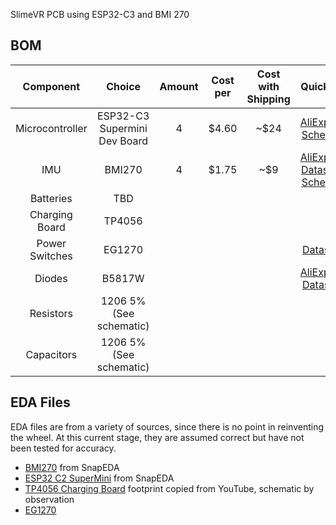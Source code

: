 SlimeVR PCB using ESP32-C3 and BMI 270
## BOM
|    Component    |            Choice            | Amount | Cost per | Cost with Shipping |                                                                                                    Quick Link                                                                                                    |
|:---------------:|:----------------------------:|:------:|:--------:|:------------------:|:----------------------------------------------------------------------------------------------------------------------------------------------------------------------------------------------------------------:|
| Microcontroller | ESP32-C3 Supermini Dev Board | 4      | $4.60    | ~$24               | [AliExpress](https://www.aliexpress.com/item/1005005967641936.html), [Schematic](https://web.archive.org/web/20240114192237/https://www.tindie.com/products/adz1122/esp32-c3-development-board-esp32-supermini/) |
| IMU             | BMI270                       | 4      | $1.75    | ~$9                | [AliExpress](https://www.aliexpress.com/item/1005005001642144.html), [Datasheet](https://web.archive.org/web/20240114195617/https://www.mouser.ca/datasheet/2/783/bst_bmi270_ds000-2529306.pdf), [Schematic](https://web.archive.org/web/20240115041534/http://cdn.kouno.xyz/pKyF5w64.pdf)                  |
| Batteries       | TBD                          |        |          |                    |                                                                                                                                                                                                                  |
| Charging Board  | TP4056                       |        |          |                    |                                                                                                                                                                                                                  |
| Power Switches  | EG1270                       |        |          |                    | [Datasheet](https://www.snapeda.com/parts/EG1270/E-Switch/datasheet/)                                                                                                                                            |
| Diodes          | B5817W                       |        |          |                    | [AliExpress](https://www.aliexpress.com/item/1005005562043696.html), [Datasheet](https://jlcpcb.com/partdetail/Hongjiacheng-B5817W/C7420328)                                                                     |
| Resistors       | 1206 5% (See schematic)      |        |          |                    |                                                                                                                                                                                                                  |
| Capacitors      | 1206 5% (See schematic)      |        |          |                    |                                                                                                                                                                                                                  |

## EDA Files
EDA files are from a variety of sources, since there is no point in reinventing the wheel. At this current stage, they are assumed correct but have not been tested for accuracy.
- [BMI270](https://www.snapeda.com/parts/BMI270/Bosch%20Sensortec/view-part/) from SnapEDA
- [ESP32 C2 SuperMini](https://www.snapeda.com/parts/ESP32-C3%20SuperMini/Espressif%20Systems/view-part/) from SnapEDA
- [TP4056 Charging Board](https://www.youtube.com/watch?v=d5fERUHO1Lw) footprint copied from YouTube, schematic by observation
- [EG1270](https://www.snapeda.com/parts/EG1270/E-Switch/view-part/)
